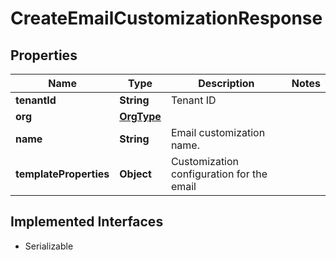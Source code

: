 

# CreateEmailCustomizationResponse


## Properties

| Name | Type | Description | Notes |
|------------ | ------------- | ------------- | -------------|
|**tenantId** | **String** | Tenant ID |  |
|**org** | [**OrgType**](OrgType.md) |  |  |
|**name** | **String** | Email customization name. |  |
|**templateProperties** | **Object** | Customization configuration for the email |  |


## Implemented Interfaces

* Serializable


